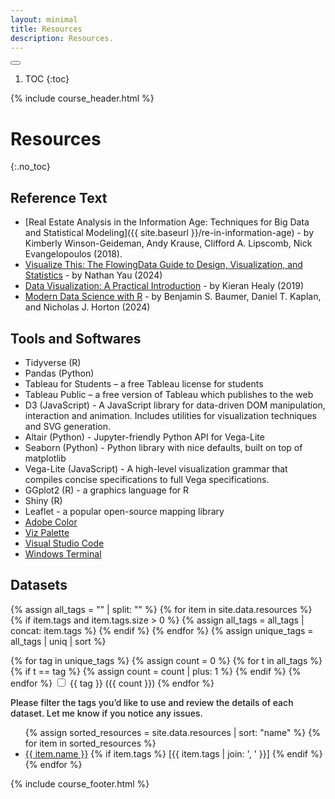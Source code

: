 ```yaml
---
layout: minimal
title: Resources
description: Resources.
---
```





<button id="toc-toggle"><i class="fa-solid fa-bars"></i></button>
1. TOC
{:toc}

{% include course_header.html %}
# Resources
{:.no_toc}

## Reference Text
- [Real Estate Analysis in the Information Age: Techniques for Big Data and Statistical Modeling]({{ site.baseurl }}/re-in-information-age) - by Kimberly Winson-Geideman, Andy Krause, Clifford A. Lipscomb, Nick Evangelopoulos (2018).
- [Visualize This: The FlowingData Guide to Design, Visualization, and Statistics](https://www.wiley.com/en-us/Visualize+This%3A+The+FlowingData+Guide+to+Design%2C+Visualization%2C+and+Statistics%2C+2nd+Edition-p-9781394214860) - by Nathan Yau (2024)
- [Data Visualization: A Practical Introduction](https://press.princeton.edu/books/hardcover/9780691181615/data-visualization?srsltid=AfmBOoogKnXuOrY1HeepuYDVq4UVDMgUn_wpWWyQpNY18sIJFCrxYY9p) - by Kieran Healy (2019)
- [Modern Data Science with R](https://mdsr-book.github.io/mdsr3e/) - by Benjamin S. Baumer, Daniel T. Kaplan, and Nicholas J. Horton (2024)


## Tools and Softwares

- Tidyverse (R)
- Pandas (Python)
- Tableau for Students – a free Tableau license for students
- Tableau Public – a free version of Tableau which publishes to the web
- D3 (JavaScript) - A JavaScript library for data-driven DOM manipulation, interaction and animation. Includes utilities for visualization techniques and SVG generation.
- Altair (Python) - Jupyter-friendly Python API for Vega-Lite
- Seaborn (Python) - Python library with nice defaults, built on top of matplotlib
- Vega-Lite (JavaScript) - A high-level visualization grammar that compiles concise specifications to full Vega specifications.
- GGplot2 (R) - a graphics language for R
- Shiny (R)
- Leaflet - a popular open-source mapping library
- [Adobe Color](http://color.adobe.com/)
- [Viz Palette](https://projects.susielu.com/viz-palette)
- [Visual Studio Code](https://code.visualstudio.com/)
- [Windows Terminal](https://learn.microsoft.com/en-us/windows/terminal/)

## Datasets



<div id="tag-filters">
  {% assign all_tags = "" | split: "" %}
  {% for item in site.data.resources %}
    {% if item.tags and item.tags.size > 0 %}
      {% assign all_tags = all_tags | concat: item.tags %}
    {% endif %}
  {% endfor %}
  {% assign unique_tags = all_tags | uniq | sort %}

  {% for tag in unique_tags %}
    {% assign count = 0 %}
    {% for t in all_tags %}
      {% if t == tag %}
        {% assign count = count | plus: 1 %}
      {% endif %}
    {% endfor %}
    <label>
      <input type="checkbox" value="{{ tag }}"> {{ tag }} ({{ count }})
    </label>
  {% endfor %}
</div>

<p><strong style="font-weight: 500;">Please filter the tags you’d like to use and review the details of each dataset. Let me know if you notice any issues.</strong></p>

<!-- Dataset list -->
<ul id="dataset-list">
  {% assign sorted_resources = site.data.resources | sort: "name" %}
  {% for item in sorted_resources %}
    <li class="dataset"
        data-tags='{{ item.tags | jsonify }}'>
      <a href="{{ item.link }}">{{ item.name }}</a>
      {% if item.tags %}
        <span class="tags">[{{ item.tags | join: ', ' }}]</span>
      {% endif %}
    </li>
  {% endfor %}
</ul>

<script>
    document.addEventListener('DOMContentLoaded', function () {
    const checkboxes = document.querySelectorAll('#tag-filters input[type="checkbox"]');
    const datasets = document.querySelectorAll('#dataset-list .dataset');

    function getTags(el) {
        try {
        return JSON.parse(el.getAttribute('data-tags') || '[]').map(t => t.toLowerCase());
        } catch (e) {
        return [];
        }
    }

    function update() {
        const active = Array.from(checkboxes)
        .filter(cb => cb.checked)
        .map(cb => cb.value.toLowerCase());

        datasets.forEach(ds => {
        const tags = getTags(ds);
        const show = active.every(a => tags.includes(a));
        ds.style.display = active.length === 0 || show ? '' : 'none';
        });
    }

    checkboxes.forEach(cb => cb.addEventListener('change', update));
    update();
    });
</script>


{% include course_footer.html %}
